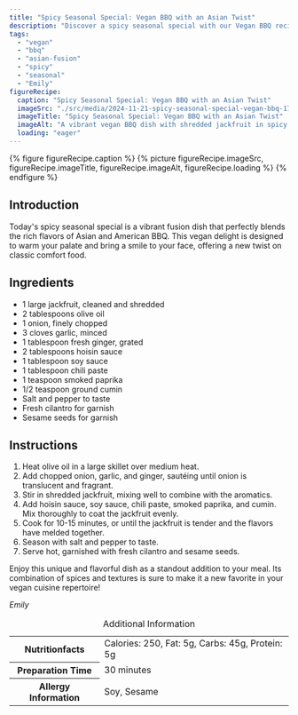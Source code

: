 ```yaml
---
title: "Spicy Seasonal Special: Vegan BBQ with an Asian Twist"
description: "Discover a spicy seasonal special with our Vegan BBQ recipe, blending American classic with Asian flair, perfect for a unique and flavorful meal."
tags:
  - "vegan"
  - "bbq"
  - "asian-fusion"
  - "spicy"
  - "seasonal"
  - "Emily"
figureRecipe: 
  caption: "Spicy Seasonal Special: Vegan BBQ with an Asian Twist"
  imageSrc: "./src/media/2024-11-21-spicy-seasonal-special-vegan-bbq-1705.png"
  imageTitle: "Spicy Seasonal Special: Vegan BBQ with an Asian Twist"
  imageAlt: "A vibrant vegan BBQ dish with shredded jackfruit in spicy hoisin sauce, sprinkled with sesame seeds and cilantro, on a clean table in bright lighting."
  loading: "eager"
---
```


{% figure figureRecipe.caption %}
{% picture figureRecipe.imageSrc, figureRecipe.imageTitle, figureRecipe.imageAlt, figureRecipe.loading %}
{% endfigure %}

## Introduction

Today's spicy seasonal special is a vibrant fusion dish that perfectly blends the rich flavors of Asian and American BBQ. This vegan delight is designed to warm your palate and bring a smile to your face, offering a new twist on classic comfort food.

## Ingredients

- 1 large jackfruit, cleaned and shredded
- 2 tablespoons olive oil
- 1 onion, finely chopped
- 3 cloves garlic, minced
- 1 tablespoon fresh ginger, grated
- 2 tablespoons hoisin sauce
- 1 tablespoon soy sauce
- 1 tablespoon chili paste
- 1 teaspoon smoked paprika
- 1/2 teaspoon ground cumin
- Salt and pepper to taste
- Fresh cilantro for garnish
- Sesame seeds for garnish

## Instructions

1. Heat olive oil in a large skillet over medium heat.
2. Add chopped onion, garlic, and ginger, sautéing until onion is translucent and fragrant.
3. Stir in shredded jackfruit, mixing well to combine with the aromatics.
4. Add hoisin sauce, soy sauce, chili paste, smoked paprika, and cumin. Mix thoroughly to coat the jackfruit evenly.
5. Cook for 10-15 minutes, or until the jackfruit is tender and the flavors have melded together.
6. Season with salt and pepper to taste.
7. Serve hot, garnished with fresh cilantro and sesame seeds.

Enjoy this unique and flavorful dish as a standout addition to your meal. Its combination of spices and textures is sure to make it a new favorite in your vegan cuisine repertoire!

*Emily*

<table><caption class='sr-only'>Additional Information</caption><tr><th>Nutritionfacts</th><td>Calories: 250, Fat: 5g, Carbs: 45g, Protein: 5g&nbsp;</td></tr><tr><th>Preparation Time</th><td>30 minutes&nbsp;</td></tr><tr><th>Allergy Information</th><td>Soy, Sesame&nbsp;</td></tr></table>


